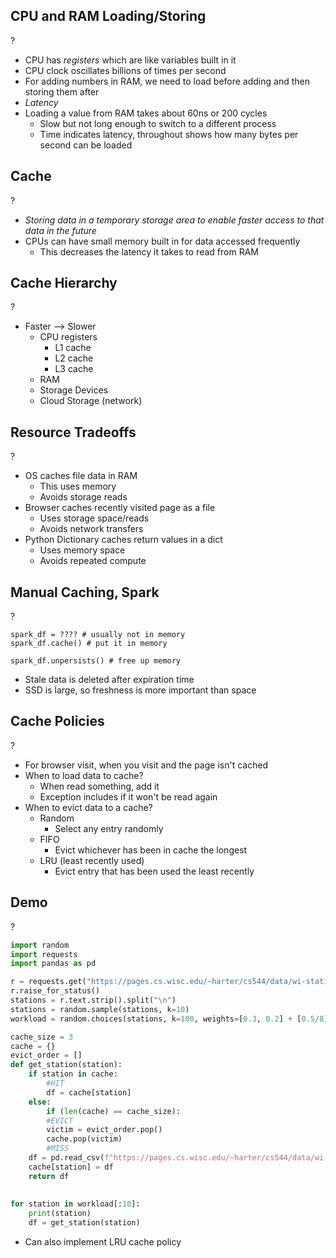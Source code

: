 ## CPU and RAM Loading/Storing
?
- CPU has *registers* which are like variables built in it
- CPU clock oscillates billions of times per second
- For adding numbers in RAM, we need to load before adding and then storing them after
- *Latency*
- Loading a value from RAM takes about 60ns or 200 cycles
	- Slow but not long enough to switch to a different process
	- Time indicates latency, throughout shows how many bytes per second can be loaded
<!--SR:!2025-10-14,14,290-->

## Cache
?
- *Storing data in a temporary storage area to enable faster access to that data in the future*
- CPUs can have small memory built in for data accessed frequently
	- This decreases the latency it takes to read from RAM
<!--SR:!2025-10-12,12,270-->

## Cache Hierarchy
?
- Faster --> Slower
	- CPU registers
		- L1 cache
		- L2 cache
		- L3 cache
	- RAM
	- Storage Devices
	- Cloud Storage (network)
<!--SR:!2025-10-15,15,290-->

## Resource Tradeoffs
?
- OS caches file data in RAM
	- This uses memory
	- Avoids storage reads
- Browser caches recently visited page as a file
	- Uses storage space/reads
	- Avoids network transfers
- Python Dictionary caches return values in a dict
	- Uses memory space
	- Avoids repeated compute
<!--SR:!2025-10-11,11,270-->

## Manual Caching, Spark
?
```Spark
spark_df = ???? # usually not in memory
spark_df.cache() # put it in memory

spark_df.unpersists() # free up memory
```
- Stale data is deleted after expiration time
- SSD is large, so freshness is more important than space
<!--SR:!2025-10-15,15,290-->

## Cache Policies
?
- For browser visit, when you visit and the page isn't cached
- When to load data to cache?
	- When read something, add it
	- Exception includes if it won't be read again
- When to evict data to a cache?
	- Random
		- Select any entry randomly
	- FIFO
		- Evict whichever has been in cache the longest
	- LRU (least recently used)
		- Evict entry that has been used the least recently
<!--SR:!2025-10-14,14,290-->

## Demo
?
```py
import random
import requests
import pandas as pd

r = requests.get("https://pages.cs.wisc.edu/~harter/cs544/data/wi-stations/stations.txt")
r.raise_for_status()
stations = r.text.strip().split("\n")
stations = random.sample(stations, k=10)
workload = random.choices(stations, k=100, weights=[0.3, 0.2] + [0.5/8]*8)

cache_size = 3
cache = {}
evict_order = []
def get_station(station):
	if station in cache:
		#HIT
		df = cache[station]
	else:
		if (len(cache) == cache_size):
		#EVICT
		victim = evict_order.pop()
		cache.pop(victim)
		#MISS
	df = pd.read_csv(f"https://pages.cs.wisc.edu/~harter/cs544/data/wi-stations/{station}.csv.gz", names=["station", "date", "element", "value", "m", "q", "s", "obs"], low_memory=False)
	cache[station] = df
	return df
	
	
for station in workload[:10]:
	print(station)
	df = get_station(station)
```
- Can also implement LRU cache policy
<!--SR:!2025-10-14,14,290-->